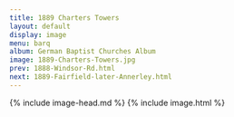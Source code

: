 ```yaml
---
title: 1889 Charters Towers
layout: default
display: image
menu: barq
album: German Baptist Churches Album
image: 1889-Charters-Towers.jpg
prev: 1888-Windsor-Rd.html
next: 1889-Fairfield-later-Annerley.html
---
```

{% include image-head.md %}
{% include image.html %}